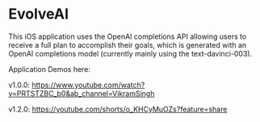 # EvolveAI

This iOS application uses the OpenAI completions API allowing users to receive a full plan to accomplish their goals, which is generated with an OpenAI completions model (currently mainly using the text-davinci-003).

Application Demos here:


v1.0.0: https://www.youtube.com/watch?v=PRTSTZBC_b0&ab_channel=VikramSingh

v1.2.0: https://youtube.com/shorts/o_KHCyMuOZs?feature=share

